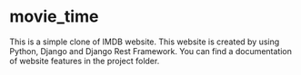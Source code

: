 # movie_time
This is a simple clone of IMDB website. 
This website is created by using Python, Django and Django Rest Framework. 
You can find a documentation of website features in the project folder.
